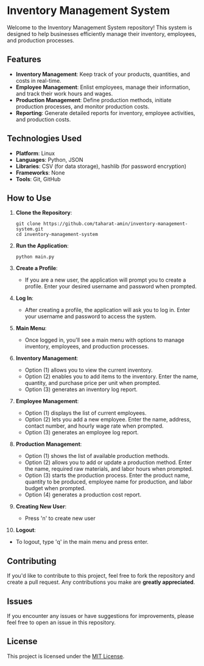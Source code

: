 # Inventory Management System

Welcome to the Inventory Management System repository! This system is designed to help businesses efficiently manage their inventory, employees, and production processes.

## Features

- **Inventory Management**: Keep track of your products, quantities, and costs in real-time.
- **Employee Management**: Enlist employees, manage their information, and track their work hours and wages.
- **Production Management**: Define production methods, initiate production processes, and monitor production costs.
- **Reporting**: Generate detailed reports for inventory, employee activities, and production costs.

## Technologies Used

- **Platform**: Linux
- **Languages**: Python, JSON
- **Libraries**: CSV (for data storage), hashlib (for password encryption)
- **Frameworks**: None
- **Tools**: Git, GitHub

## How to Use

1. **Clone the Repository**:
   ```
   git clone https://github.com/taharat-amin/inventory-management-system.git
   cd inventory-management-system
   ```

2. **Run the Application**:
   ```
   python main.py
   ```

3. **Create a Profile**:
   - If you are a new user, the application will prompt you to create a profile. Enter your desired username and password when prompted.

4. **Log In**:
   - After creating a profile, the application will ask you to log in. Enter your username and password to access the system.

5. **Main Menu**:
   - Once logged in, you'll see a main menu with options to manage inventory, employees, and production processes.
  
6. **Inventory Management**:
   - Option (1) allows you to view the current inventory.
   - Option (2) enables you to add items to the inventory. Enter the name, quantity, and purchase price per unit when prompted.
   - Option (3) generates an inventory log report.

7. **Employee Management**:
   - Option (1) displays the list of current employees.
   - Option (2) lets you add a new employee. Enter the name, address, contact number, and hourly wage rate when prompted.
   - Option (3) generates an employee log report.

8. **Production Management**:
   - Option (1) shows the list of available production methods.
   - Option (2) allows you to add or update a production method. Enter the name, required raw materials, and labor hours when prompted.
   - Option (3) starts the production process. Enter the product name, quantity to be produced, employee name for production, and labor budget when prompted.
   - Option (4) generates a production cost report.
     
9. **Creating New User**:
   - Press 'n' to create new user

10. **Logout**:
   - To logout, type 'q' in the main menu and press enter.

## Contributing

If you'd like to contribute to this project, feel free to fork the repository and create a pull request. Any contributions you make are **greatly appreciated**.

## Issues

If you encounter any issues or have suggestions for improvements, please feel free to open an issue in this repository.

## License

This project is licensed under the [MIT License](LICENSE).
